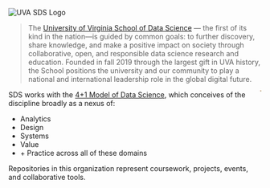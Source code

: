 ![UVA SDS Logo](https://api.dsi.virginia.edu//sites/default/files/inline-images/SDS%20Monogram%20Logo%20Color-Screen.png)

> The [University of Virginia School of Data Science](https://datascience.virginia.edu/) — the first of its kind in the nation—is guided by common goals: to further discovery, share knowledge, and make a positive impact on society through collaborative, open, and responsible data science research and education. Founded in fall 2019 through the largest gift in UVA history, the School positions the university and our community to play a national and international leadership role in the global digital future.

<img align=right style="float:right;max-width:0.5%;" src="https://github.com/UVADS/.github/blob/13df35a47f78c72497ed724f8b06352a3f6489a9/va-model-image.png" />

SDS works with the [4+1 Model of Data Science](https://api.dsi.virginia.edu/sites/default/files/attachments/2020-12/The%204%20%2B%201%20Model%20of%20Data%20Science.pdf), which conceives of the discipline broadly as a nexus of:

- Analytics
- Design
- Systems
- Value
- \+ Practice across all of these domains
 
Repositories in this organization represent coursework, projects, events, and collaborative tools.
